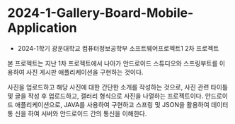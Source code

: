 ﻿# 2024-1-Gallery-Board-Mobile-Application

- 2024-1학기 광운대학교 컴퓨터정보공학부 소프트웨어프로젝트1 2차 프로젝트
  
 본 프로젝트는 지난 1차 프로젝트에서 나아가 안드로이드 스튜디오와 스프링부트를 이용하여 사진 게시판 애플리케이션을 구현하는 것이다.

 사진을 업로드하고 해당 사진에 대한 간단한 소개를 작성하는 것으로, 사진 관련 타이틀 및 글을 작성 후 업로드하고, 갤러리 형식으로 사진을 나열하는 프로젝트이다.
안드로이드 애플리케이션으로, JAVA를 사용하여 구현하고 스프링 및 JSON을 활용하여 데이터 통
신을 하여 서버와 안드로이드 간의 통신을 이해한다. 
